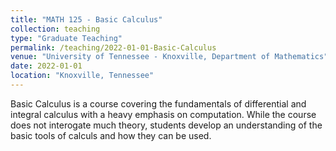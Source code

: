 ```yaml
---
title: "MATH 125 - Basic Calculus"
collection: teaching
type: "Graduate Teaching"
permalink: /teaching/2022-01-01-Basic-Calculus
venue: "University of Tennessee - Knoxville, Department of Mathematics"
date: 2022-01-01
location: "Knoxville, Tennessee"
---
```


Basic Calculus is a course covering the fundamentals of differential and integral calculus with a heavy emphasis on computation. While the course does not interogate much theory, students develop an understanding of the basic tools of calculs and how they can be used.